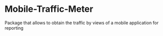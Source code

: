 # Mobile-Traffic-Meter
Package that allows to obtain the traffic by views of a mobile application for reporting
